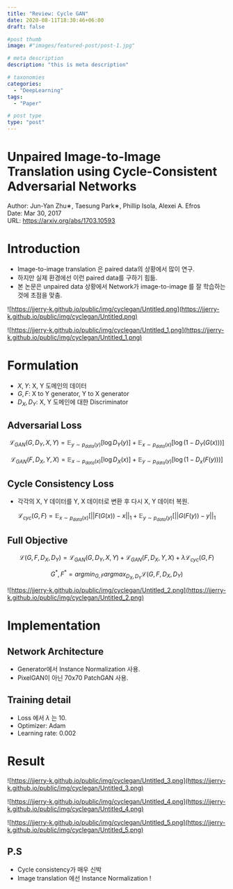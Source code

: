 ```yaml
---
title: "Review: Cycle GAN"
date: 2020-08-11T18:30:46+06:00
draft: false

#post thumb
image: #"images/featured-post/post-1.jpg"

# meta description
description: "this is meta description"

# taxonomies
categories:
  - "DeepLearning"
tags:
  - "Paper"

# post type
type: "post"
---
```


# Unpaired Image-to-Image Translation using Cycle-Consistent Adversarial Networks

Author: Jun-Yan Zhu∗, Taesung Park∗, Phillip Isola, Alexei A. Efros  
Date: Mar 30, 2017  
URL: https://arxiv.org/abs/1703.10593

# Introduction

- Image-to-image translation 은 paired data의 상황에서 많이 연구.
- 하지만 실제 환경에선 이런 paired data를 구하기 힘듦.
- 본 논문은 unpaired data 상황에서 Network가 image-to-image 를 잘 학습하는 것에 초점을 맞춤.

![https://jjerry-k.github.io/public/img/cyclegan/Untitled.png](https://jjerry-k.github.io/public/img/cyclegan/Untitled.png)

![https://jjerry-k.github.io/public/img/cyclegan/Untitled_1.png](https://jjerry-k.github.io/public/img/cyclegan/Untitled_1.png)

# Formulation

- $X, Y$: X, Y 도메인의 데이터
- $G, F$: X to Y generator, Y to X generator
- $D_X, D_Y$: X, Y 도메인에 대한 Discriminator

## Adversarial Loss

$$\mathcal{L}_{GAN}(G, D_Y, X, Y) = \mathbb{E}_{y\sim p_{data}(y)}[\log D_Y(y)] + \mathbb{E}_{x\sim p_{data}(x)}[\log (1 - D_Y(G(x)))]$$

$$\mathcal{L}_{GAN}(F, D_X, Y, X) = \mathbb{E}_{x\sim p_{data}(x)}[\log D_X(x)] + \mathbb{E}_{y\sim p_{data}(y)}[\log (1 - D_x(F(y)))]$$

## Cycle Consistency Loss

- 각각의 X, Y 데이터를 Y, X 데이터로 변환 후 다시  X, Y 데이터 복원.

$$\mathcal{L}_{cyc}(G, F) = \mathbb{E}_{x\sim p_{data}(x)}[||F(G(x)) - x||_1 + \mathbb{E}_{y\sim p_{data}(y)}[||G(F(y)) - y||_1$$

## Full Objective

$$\mathcal{L}(G, F, D_X, D_Y) = \mathcal{L}_{GAN}(G, D_Y, X, Y) + \mathcal{L}_{GAN}(F, D_X, Y, X) + \lambda\mathcal{L}_{cyc}(G, F)$$

$$G^*, F^* = argmin_{G, F}argmax_{D_X, D_Y}\mathcal{L}(G, F, D_X, D_Y)$$

![https://jjerry-k.github.io/public/img/cyclegan/Untitled_2.png](https://jjerry-k.github.io/public/img/cyclegan/Untitled_2.png)

# Implementation

## Network Architecture

- Generator에서 Instance Normalization 사용.
- PixelGAN이 아닌 70x70 PatchGAN 사용.

## Training detail

- Loss 에서 $\lambda$ 는 10.
- Optimizer: Adam
- Learning rate: 0.002

# Result

![https://jjerry-k.github.io/public/img/cyclegan/Untitled_3.png](https://jjerry-k.github.io/public/img/cyclegan/Untitled_3.png)

![https://jjerry-k.github.io/public/img/cyclegan/Untitled_4.png](https://jjerry-k.github.io/public/img/cyclegan/Untitled_4.png)

![https://jjerry-k.github.io/public/img/cyclegan/Untitled_5.png](https://jjerry-k.github.io/public/img/cyclegan/Untitled_5.png)

## P.S

- Cycle consistency가 매우 신박
- Image translation 에선 Instance Normalization !